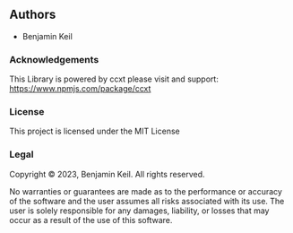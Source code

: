 ## Authors
<ul>
  <li>Benjamin Keil</li>
</ul>

<h3>Acknowledgements</h3>

This Library is powered by ccxt please visit and support: https://www.npmjs.com/package/ccxt

<h3>License</h3>

This project is licensed under the MIT License

<h3> Legal </h3>
Copyright © 2023, Benjamin Keil. All rights reserved. 

No warranties or guarantees are made as to the performance
or accuracy of the software and the user assumes all risks associated with its use.
The user is solely responsible for any damages, liability,
or losses that may occur as a result of the use of this software.
